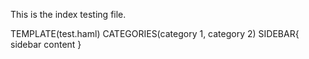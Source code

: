 
This is the index testing file.

TEMPLATE(test.haml)
CATEGORIES(category 1, category 2)
SIDEBAR{
sidebar content
}

